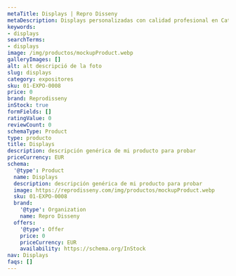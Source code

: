 ```yaml
---
metaTitle: Displays | Repro Disseny
metaDescription: Displays personalizadas con calidad profesional en Cataluña.
keywords:
- displays
searchTerms:
- displays
image: /img/productos/mockupProduct.webp
galleryImages: []
alt: alt descripció de la foto
slug: displays
category: expositores
sku: 01-EXPO-0008
price: 0
brand: Reprodisseny
inStock: true
formFields: []
ratingValue: 0
reviewCount: 0
schemaType: Product
type: producto
title: Displays
description: descripción genérica de mi producto para probar
priceCurrency: EUR
schema:
  '@type': Product
  name: Displays
  description: descripción genérica de mi producto para probar
  image: https://reprodisseny.com/img/productos/mockupProduct.webp
  sku: 01-EXPO-0008
  brand:
    '@type': Organization
    name: Repro Disseny
  offers:
    '@type': Offer
    price: 0
    priceCurrency: EUR
    availability: https://schema.org/InStock
nav: Displays
faqs: []
---
```

